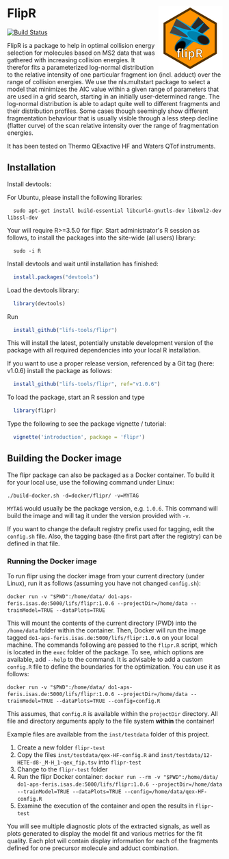 # FlipR <img src="man/figures/flipr-site.png" align="right" /> #

[![Build Status](https://travis-ci.org/lifs-tools/flipr.svg?branch=master)](https://travis-ci.org/lifs-tools/flipr)

FlipR is a package to help in optimal collision energy selection for molecules based on MS2 data that was gathered with increasing collision energies. It therefor fits a parameterized log-normal distribution to the relative intensity of one particular fragment ion (incl. adduct) over the range of collision energies. We use the nls.multstart package to select a model that minimizes the AIC value within a given range of parameters that are used in a grid search, starting in an initially user-determined range. The log-normal distribution is able to adapt quite well to different fragments and their distribution profiles. Some cases though seemingly show different fragmentation behaviour that is usually visible through a less steep decline (flatter curve) of the scan relative intensity over the range of fragmentation energies.

It has been tested on Thermo QExactive HF and Waters QTof instruments.

## Installation ##

Install devtools:

For Ubuntu, please install the following libraries:

```
  sudo apt-get install build-essential libcurl4-gnutls-dev libxml2-dev libssl-dev
```

Your will require R>=3.5.0 for flipr. Start administrator's R session as follows, to install the packages into the site-wide (all users) library:

```
  sudo -i R
```

Install devtools and wait until installation has finished:

```R
  install.packages("devtools")
```

Load the devtools library:

```R
  library(devtools)
```
  
Run

```R
  install_github("lifs-tools/flipr")
```

This will install the latest, potentially unstable development version of the package with all required dependencies into your local R installation.

If you want to use a proper release version, referenced by a Git tag (here: v1.0.6) install the package as follows:

```R
  install_github("lifs-tools/flipr", ref="v1.0.6")
```


To load the package, start an R session and type

```R
  library(flipr)
```

Type the following to see the package vignette / tutorial:

```R
  vignette('introduction', package = 'flipr')
```


## Building the Docker image ##

The flipr package can also be packaged as a Docker container. To build it for your local use, use the following command under Linux:

```
./build-docker.sh -d=docker/flipr/ -v=MYTAG 
```

`MYTAG` would usually be the package version, e.g. `1.0.6`. This command will build the image and will tag it under the version provided with `-v`.

If you want to change the default registry prefix used for tagging, edit the `config.sh` file. Also, the tagging base (the first part after the registry) can 
be defined in that file.

### Running the Docker image ###

To run flipr using the docker image from your current directory (under Linux), run it as follows (assuming you have not changed `config.sh`):

```
docker run -v "$PWD":/home/data/ do1-aps-feris.isas.de:5000/lifs/flipr:1.0.6 --projectDir=/home/data --trainModel=TRUE --dataPlots=TRUE
```

This will mount the contents of the current directory (PWD) into the `/home/data` folder within the container. Then, Docker will run the image tagged 
`do1-aps-feris.isas.de:5000/lifs/flipr:1.0.6` on your local machine. The commands following are passed to the `flipr.R` script, which is located in the `exec` folder of the package.
To see, which options are available, add `--help` to the command. It is advisable to add a custom `config.R` file to define the boundaries for the optimization. You can use it as follows:


```
docker run -v "$PWD":/home/data/ do1-aps-feris.isas.de:5000/lifs/flipr:1.0.6 --projectDir=/home/data --trainModel=TRUE --dataPlots=TRUE --config=config.R
```
This assumes, that `config.R` is available within the `projectDir` directory. All file and directory arguments apply to the file system **within** the container!


Example files are available from the `inst/testdata` folder of this project.

1. Create a new folder `flipr-test`
2. Copy the files `inst/testdata/qex-HF-config.R` and `inst/testdata/12-HETE-d8-_M-H_1-qex_fip.tsv` into `flipr-test`
3. Change to the `flipr-test` folder
4. Run the flipr Docker container: `docker run --rm -v "$PWD":/home/data/ do1-aps-feris.isas.de:5000/lifs/flipr:1.0.6 --projectDir=/home/data --trainModel=TRUE --dataPlots=TRUE --config=/home/data/qex-HF-config.R`
5. Examine the execution of the container and open the results in `flipr-test`

You will see multiple diagnostic plots of the extracted signals, as well as plots generated to display the model fit and various metrics for the fit quality. Each plot will contain display information for each of the fragments defined for one precursor molecule and adduct combination. 

